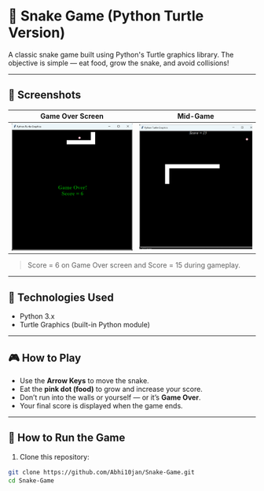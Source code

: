 # 🐍 Snake Game (Python Turtle Version)

A classic snake game built using Python's Turtle graphics library. The objective is simple — eat food, grow the snake, and avoid collisions!

---

## 📸 Screenshots

| Game Over Screen | Mid-Game |
|------------------|----------|
| ![Game Over](screenshots/game_over.png) | ![Playing](screenshots/mid_game.png) |

> Score = 6 on Game Over screen and Score = 15 during gameplay.

---

## 🧰 Technologies Used

- Python 3.x
- Turtle Graphics (built-in Python module)

---

## 🎮 How to Play

- Use the **Arrow Keys** to move the snake.
- Eat the **pink dot (food)** to grow and increase your score.
- Don’t run into the walls or yourself — or it’s **Game Over**.
- Your final score is displayed when the game ends.

---

## 🚀 How to Run the Game

1. Clone this repository:

```bash
git clone https://github.com/Abhi10jan/Snake-Game.git
cd Snake-Game
